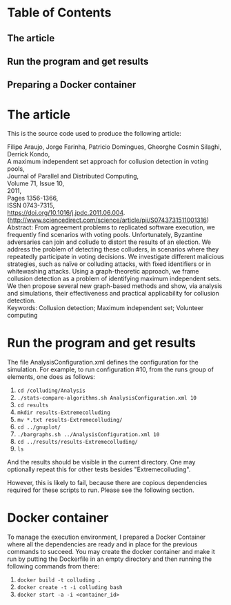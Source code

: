 # Table of Contents
## The article
## Run the program and get results
## Preparing a Docker container

# The article
This is the source code used to produce the following article:

Filipe Araujo, Jorge Farinha, Patricio Domingues, Gheorghe Cosmin Silaghi, Derrick Kondo,  
A maximum independent set approach for collusion detection in voting pools,  
Journal of Parallel and Distributed Computing,  
Volume 71, Issue 10,  
2011,  
Pages 1356-1366,  
ISSN 0743-7315,  
https://doi.org/10.1016/j.jpdc.2011.06.004.  
(http://www.sciencedirect.com/science/article/pii/S0743731511001316)  
Abstract: From agreement problems to replicated software execution, we frequently find scenarios with voting pools. Unfortunately, Byzantine adversaries can join and collude to distort the results of an election. We address the problem of detecting these colluders, in scenarios where they repeatedly participate in voting decisions. We investigate different malicious strategies, such as naïve or colluding attacks, with fixed identifiers or in whitewashing attacks. Using a graph-theoretic approach, we frame collusion detection as a problem of identifying maximum independent sets. We then propose several new graph-based methods and show, via analysis and simulations, their effectiveness and practical applicability for collusion detection.  
Keywords: Collusion detection; Maximum independent set; Volunteer computing

# Run the program and get results
The file AnalysisConfiguration.xml defines the configuration for the simulation. For example, to run configuration #10, from the runs group of elements, one does as follows:

1. `cd /colluding/Analysis`
2. `./stats-compare-algorithms.sh AnalysisConfiguration.xml 10`
3. `cd results`
4. `mkdir results-Extremecolluding`
5. `mv *.txt results-Extremecolluding/`
6. `cd ../gnuplot/`
7. `./bargraphs.sh ../AnalysisConfiguration.xml 10`
8. `cd ../results/results-Extremecolluding/`
9. `ls`

And the results should be visible in the current directory. One may optionally repeat this for other tests besides "Extremecolluding".

However, this is likely to fail, because there are copious dependencies required for these scripts to run. Please see the following section.

# Docker container
To manage the execution environment, I prepared a Docker Container where all the dependencies are ready and in place for the previous commands to succeed. You may create the docker container and make it run by putting the Dockerfile in an empty directory and then running the following commands from there:

1. `docker build -t colluding .`
2. `docker create -t -i colluding bash`
3. `docker start -a -i <container_id>`
